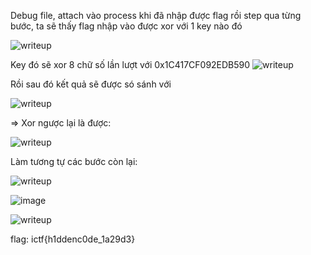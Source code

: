 Debug file, attach vào process khi đã nhập được flag rồi step qua từng bước, ta sẽ thấy flag nhập vào được xor với 1 key nào đó

![writeup](https://user-images.githubusercontent.com/101321172/179646985-21afbd58-4228-4096-a79e-0a9212e17361.jpg)

Key đó sẽ xor 8 chữ số lần lượt với 0x1C417CF092EDB590
![writeup](https://user-images.githubusercontent.com/101321172/179647033-786123b0-f031-4f74-ad84-db109aa9b8ad.jpg)

Rồi sau đó kết quả sẽ được só sánh với

![writeup](https://user-images.githubusercontent.com/101321172/179647421-7e0921d4-b0ea-442f-a154-16613efb1cae.jpg)

=> Xor ngược lại là được:

![writeup](https://user-images.githubusercontent.com/101321172/179647613-6028fc7f-f5d2-4ee2-8472-1005eea8cec0.jpg)

Làm tương tự các bước còn lại:

![writeup](https://user-images.githubusercontent.com/101321172/179647731-379fd8af-c4aa-43b7-8317-adc04ec0f5e2.jpg)

![image](https://user-images.githubusercontent.com/101321172/179647758-1e544639-eb1f-43fa-91ac-bb3af30a2889.png)

![writeup](https://user-images.githubusercontent.com/101321172/179647928-8e0a2f78-fd32-4298-a855-205c95afe1a9.jpg)

flag: ictf{h1ddenc0de_1a29d3}
